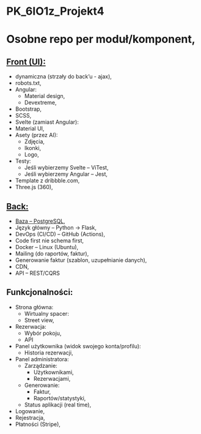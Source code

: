 # PK_6IO1z_Projekt4

# Osobne repo per moduł/komponent, 
## [Front (UI):](https://github.com/PLProjektKompetencyjny/PK_6IO1z_Projekt4_Frontend) 
  - dynamiczna (strzały do back’u - ajax), 
  - robots.txt, 
  - Angular: 
    - Material design, 
    - Devextreme, 
  - Bootstrap, 
  - SCSS, 
  - Svelte (zamiast Angular): 
  - Material UI,  
  - Asety (przez AI): 
    - Zdjęcia, 
    - Ikonki, 
    - Logo, 
  - Testy: 
    - Jeśli wybierzemy Svelte – ViTest, 
    - Jeśli wybierzemy Angular – Jest, 
  - Template z dribbble.com, 
  - Three.js (360), 

## [Back:](https://github.com/PLProjektKompetencyjny/PK_6IO1z_Projekt4_Backend) 
  - [Baza – PostgreSQL](https://github.com/PLProjektKompetencyjny/PK_6IO1z_Projekt4_DataBase), 
  - Język główny – Python -> Flask, 
  - DevOps (CI/CD) – GitHub (Actions), 
  - Code first nie schema first, 
  - Docker – Linux (Ubuntu), 
  - Mailing (do raportów, faktur), 
  - Generowanie faktur (szablon, uzupełnianie danych), 
  - CDN, 
  - API  – REST/CQRS 
## Funkcjonalności:  
  - Strona główna:  
    - Wirtualny spacer: 
    - Street view, 
  - Rezerwacja: 
    - Wybór pokoju, 
    - API 
  - Panel użytkownika (widok swojego konta/profilu): 
    - Historia rezerwacji, 
  - Panel administratora: 
    - Zarządzanie: 
      - Użytkownikami, 
      - Rezerwacjami,  
    - Generowanie: 
      - Faktur, 
      - Raportów/statystyki, 
    - Status aplikacji (real time), 
  - Logowanie, 
  - Rejestracja,  
  - Płatności (Stripe), 
